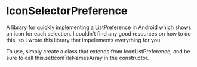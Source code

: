 # IconSelectorPreference

A library for quickly implementing a ListPreference in Android which shows an icon for each selection. I couldn't find any good resources on how to do this, so I wrote this library that impelements everything for you.

To use, simply create a class that extends from IconListPreference, and be sure to call this.setIconFileNamesArray in the constructor.
